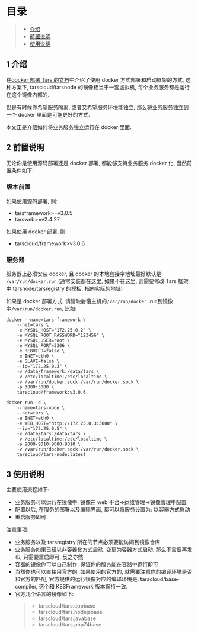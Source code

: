 # 目录

> - [介绍](#chapter-1)
> - [前置说明](#chapter-2)
> - [使用说明](#chapter-3)

## 1 <span id="chapter-1"></span>介绍

在[docker 部署 Tars 的文档](./docker.md)中介绍了使用 docker 方式部署和启动框架的方式, 这种方案下, tarscloud/tarsnode 的镜像相当于一套虚拟机, 每个业务服务都是运行在这个镜像内部的.

但是有时候你希望服务隔离, 或者又希望服务环境能独立, 那么将业务服务独立到一个 docker 里面是可能更好的方式.

本文正是介绍如何将业务服务独立运行在 docker 里面.

## 2 <span id="chapter-2"></span>前置说明

无论你是使用源码部署还是 docker 部署, 都能够支持业务服务 docker 化, 当然前置条件如下:

### 版本前置

如果使用源码部署, 则:

- tarsframework>=v3.0.5
- tarsweb>=v2.4.27

如果使用 docker 部署, 则:

- tarscloud/framework>v3.0.6

### 服务器

服务器上必须安装 docker, 且 docker 的本地套接字地址最好默认是: `/var/run/docker.run` (通常安装都在这里, 如果不在这里, 则需要修改 Tars 框架中 tarsnode/tarsregistry 的模板, 指向实际的地址)

如果是 docker 部署方式, 请请映射宿主机的`/var/run/docker.run`到镜像中`/var/run/docker.run`, 比如:

```
docker --name=tars-framework \
    --net=tars \
    -e MYSQL_HOST="172.25.0.2" \
    -e MYSQL_ROOT_PASSWORD="123456" \
    -e MYSQL_USER=root \
    -e MYSQL_PORT=3306 \
    -e REBUILD=false \
    -e INET=eth0 \
    -e SLAVE=false \
    --ip="172.25.0.3" \
    -v /data/framework:/data/tars \
    -v /etc/localtime:/etc/localtime \
    -v /var/run/docker.sock:/var/run/docker.sock \
    -p 3000:3000 \
    tarscloud/framework:v3.0.6

docker run -d \
    --name=tars-node \
    --net=tars \
    -e INET=eth0 \
    -e WEB_HOST="http://172.25.0.3:3000" \
    --ip="172.25.0.5" \
    -v /data/tars:/data/tars \
    -v /etc/localtime:/etc/localtime \
    -p 9000-9010:9000-9010 \
    -v /var/run/docker.sock:/var/run/docker.sock \
    tarscloud/tars-node:latest
```

## 3 <span id="chapter-3"></span>使用说明

主要使用流程如下:

- 业务服务可以运行在镜像中, 镜像在 web 平台->运维管理->镜像管理中配置
- 配置以后, 在服务的部署以及编辑界面, 都可以将服务设置为: 以容器方式启动
- 重启服务即可

注意事项:

- 业务服务以及 tarsregistry 所在的节点必须要能访问到镜像仓库
- 业务服务如果已经以非容器化方式启动, 变更为容器方式启动, 那么不需要再发布, 只需要重启即可, 反之亦然
- 容器的镜像你可以自己制作, 保证你的服务能在容器中运行即可
- 当然你也可以直接用官方的, 如果使用的官方的, 就需要注意你的编译环境是否和官方的匹配, 官方提供的运行镜像对应的编译环境是: tarscloud/base-compiler, 这个和 K8SFramework 版本保持一致.
- 官方几个语言的镜像如下:
  > - tarscloud/tars.cppbase
  > - tarscloud/tars.nodejsbase
  > - tarscloud/tars.javabase
  > - tarscloud/tars.php74base

